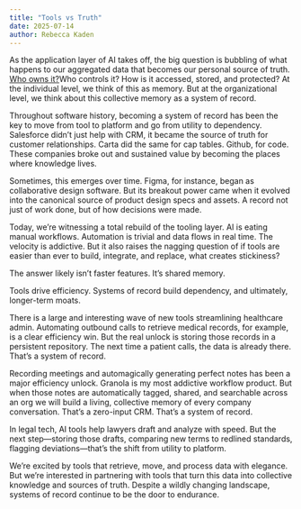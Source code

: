 ```yaml
---
title: "Tools vs Truth"
date: 2025-07-14
author: Rebecca Kaden
---
```


As the application layer of AI takes off, the big question is bubbling of what happens to our aggregated data that becomes our personal source of truth. [Who owns it?](https://blog.usv.com/you-dont-own-your-memory)Who controls it? How is it accessed, stored, and protected? At the individual level, we think of this as memory. But at the organizational level, we think about this collective memory as a system of record.

Throughout software history, becoming a system of record has been the key to move from tool to platform and go from utility to dependency. Salesforce didn’t just help with CRM, it became the source of truth for customer relationships. Carta did the same for cap tables. Github, for code. These companies broke out and sustained value by becoming the places where knowledge lives.

Sometimes, this emerges over time. Figma, for instance, began as collaborative design software. But its breakout power came when it evolved into the canonical source of product design specs and assets. A record not just of work done, but of how decisions were made.

Today, we’re witnessing a total rebuild of the tooling layer. AI is eating manual workflows. Automation is trivial and data flows in real time. The velocity is addictive. But it also raises the nagging question of if tools are easier than ever to build, integrate, and replace, what creates stickiness?

The answer likely isn’t faster features. It’s shared memory.

Tools drive efficiency. Systems of record build dependency, and ultimately, longer-term moats.

There is a large and interesting wave of new tools streamlining healthcare admin. Automating outbound calls to retrieve medical records, for example, is a clear efficiency win. But the real unlock is storing those records in a persistent repository. The next time a patient calls, the data is already there. That’s a system of record.

Recording meetings and automagically generating perfect notes has been a major efficiency unlock. Granola is my most addictive workflow product. But when those notes are automatically tagged, shared, and searchable across an org we will build a living, collective memory of every company conversation. That’s a zero-input CRM. That’s a system of record.

In legal tech, AI tools help lawyers draft and analyze with speed. But the next step—storing those drafts, comparing new terms to redlined standards, flagging deviations—that’s the shift from utility to platform.

We’re excited by tools that retrieve, move, and process data with elegance. But we’re interested in partnering with tools that turn this data into collective knowledge and sources of truth. Despite a wildly changing landscape, systems of record continue to be the door to endurance.